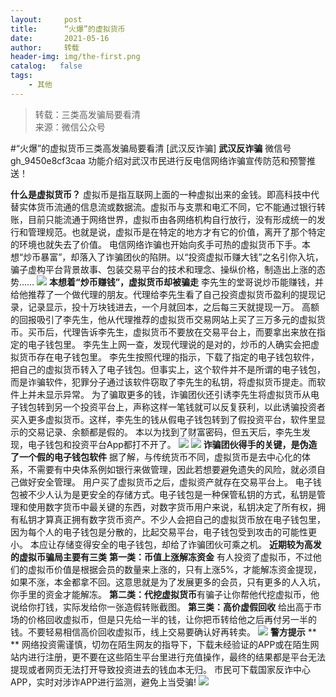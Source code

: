 ```yaml
---
layout:     post
title:      “火爆”的虚拟货币
date:       2021-05-16
author:     转载
header-img: img/the-first.png
catalog:   false
tags:
    - 其他
---
```


<blockquote><p>转载：三类高发骗局要看清<br>
来源：微信公众号</p></blockquote>

#“火爆”的虚拟货币三类高发骗局要看清
[武汉反诈骗]
**武汉反诈骗**
微信号gh_9450e8cf3caa
功能介绍对武汉市民进行反电信网络诈骗宣传防范和预警推送！

**什么是虚拟货币？**
虚拟币是指互联网上面的一种虚拟出来的金钱。即高科技中代替实体货币流通的信息流或数据流。虚拟币与支票和电汇不同，它不能通过银行转账，目前只能流通于网络世界，虚拟币由各网络机构自行放行，没有形成统一的发行和管理规范。也就是说，虚拟币是在特定的地方才有它的价值，离开了那个特定的环境也就失去了价值。
电信网络诈骗也开始向炙手可热的虚拟货币下手。本想“炒币暴富”，却落入了诈骗团伙的陷阱。以“投资虚拟币赚大钱”之名引你入坑，骗子虚构平台背景故事、包装交易平台的技术和理念、操纵价格，制造出上涨的态势……
![]({{site.baseurl}}/postimg/0IJqZer9EUxDeV62vaXPQgoJug4mLZuic5opVJKnmOolpicbpNWK7bhvLEgZz2x9ve9VW6eqnAvIXbvGtNFdGNdA.png)
**本想着“炒币赚钱”，虚拟货币却被骗走**
李先生的堂哥说炒币能赚钱，并给他推荐了一个做代理的朋友。代理给李先生看了自己投资虚拟货币盈利的提现记录，记录显示，投十万块钱进去，一个月就回本，之后每三天就提现一万。
高额的回报吸引了李先生，他从代理推荐的虚拟货币交易网站上买了三万多元的虚拟货币。买币后，代理告诉李先生，虚拟货币不要放在交易平台上，而要拿出来放在指定的电子钱包里。
李先生上网一查，发现代理说的是对的，炒币的人确实会把虚拟货币存在电子钱包里。
李先生按照代理的指示，下载了指定的电子钱包软件，把自己的虚拟货币转入了电子钱包。但事实上，这个软件并不是所谓的电子钱包，而是诈骗软件，犯罪分子通过该软件窃取了李先生的私钥，将虚拟货币提走。而软件上并未显示异常。
为了骗取更多的钱，诈骗团伙还引诱李先生将虚拟货币从电子钱包转到另一个投资平台上，声称这样一笔钱就可以反复获利，以此诱骗投资者买入更多虚拟货币。这样，李先生的钱从假电子钱包转到了假投资平台，软件里显示的交易记录、余额都是假的。
本以为找到了财富密码，但五天后，李先生发现，电子钱包和投资平台App都打不开了。
![]({{site.baseurl}}/postimg/0IJqZer9EUyXvXoAt3btl6WpJ0BbiahFFbJe8rM8zlJCQQ3NPetl52wbA6cD6OUVKhJxOIAghHubiaqibjqJtps3A.jpeg)
![]({{site.baseurl}}/postimg/0IJqZer9EUxDeV62vaXPQgoJug4mLZuic5opVJKnmOolpicbpNWK7bhvLEgZz2x9ve9VW6eqnAvIXbvGtNFdGNdA.png)
**诈骗团伙得手的关键，是伪造了一个假的电子钱包软件**
据了解，与传统货币不同，虚拟货币是去中心化的体系，不需要有中央体系例如银行来做管理，因此若想要避免遗失的风险，就必须自己做好安全管理。
用户买了虚拟货币之后，虚拟资产就存在交易平台上。
电子钱包被不少人认为是更安全的存储方式。电子钱包是一种保管私钥的方式，私钥是管理和使用数字货币中最关键的东西，对数字货币用户来说，私钥决定了所有权，拥有私钥才算真正拥有数字货币资产。不少人会把自己的虚拟货币放在电子钱包里，因为每个人的电子钱包是分散的，比起交易平台，电子钱包受到攻击的可能性更小。
本应让存储变得安全的电子钱包，却给了诈骗团伙可乘之机。
**近期较为高发的虚拟币骗局主要有三类**
**第一类：币值上涨解冻资金**
有人投资了虚拟币，不过他们的虚拟币价值是根据会员的数量来上涨的，只有上涨5%，才能解冻资金提现，如果不涨，本金都拿不回。这意思就是为了发展更多的会员，只有更多的人入坑，你手里的资金才能解冻。
**第二类：代挖虚拟货币**有骗子让你帮他代挖虚拟币，他说给你打钱，实际发给你一张造假转账截图。
**第三类：高价虚假回收**
给出高于市场的价格回收虚拟币，但是只先给一半的钱，让你把币转给他之后再付另一半的钱。不要轻易相信高价回收虚拟币，线上交易要确认好再转卖。
![]({{site.baseurl}}/postimg/8wBAcE4t1v6rzeEH2icCjuibCzH1raebgrS7TSbQydjetGTbcCS3VvkaSltOjHdCuHE0hVbofB3yE1Koe8KyTF4Q.gif)
**警方提示**
**
**
网络投资需谨慎，切勿在陌生网友的指导下，下载未经验证的APP或在陌生网站内进行注册，更不要在这些陌生平台里进行充值操作，最终的结果都是平台无法提现或者网页无法打开导致投资进去的钱血本无归。
市民可下载国家反诈中心APP，实时对涉诈APP进行监测，避免上当受骗!
![]({{site.baseurl}}/postimg/8wBAcE4t1v7h8ibC5YBN7UhVVSTJqUR80nVKzibffzLCmXxRo0NsTvZqHmJiabhzg2IupJz0aMibDHescoEX4iaoJpQ.jpeg)
